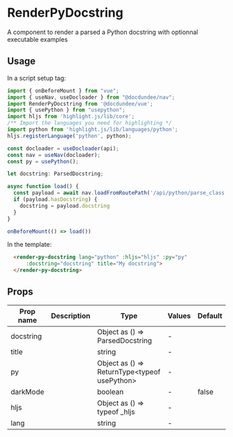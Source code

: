 # RenderPyDocstring

A component to render a parsed a Python docstring with optionnal executable examples

## Usage

In a script setup tag:

```ts
import { onBeforeMount } from "vue";
import { useNav, useDocloader } from "@docdundee/nav";
import RenderPyDocstring from '@docdundee/vue';
import { usePython } from "usepython";
import hljs from 'highlight.js/lib/core';
/** Import the languages you need for highlighting */
import python from 'highlight.js/lib/languages/python';
hljs.registerLanguage('python', python);

const docloader = useDocloader(api);
const nav = useNav(docloader);
const py = usePython();

let docstring: ParsedDocstring;

async function load() {
  const payload = await nav.loadFromRoutePath('/api/python/parse_class');
  if (payload.hasDocstring) {
    docstring = payload.docstring
  }
}

onBeforeMount(() => load())
```

In the template:

```html
  <render-py-docstring lang="python" :hljs="hljs" :py="py"
      :docstring="docstring" title="My docstring">
  </render-py-docstring>
```

## Props

| Prop name | Description | Type                                                  | Values | Default |
| --------- | ----------- | ----------------------------------------------------- | ------ | ------- |
| docstring |             | Object as () =&gt; ParsedDocstring                    | -      |         |
| title     |             | string                                                | -      |         |
| py        |             | Object as () =&gt; ReturnType&lt;typeof usePython&gt; | -      |         |
| darkMode  |             | boolean                                               | -      | false   |
| hljs      |             | Object as () =&gt; typeof \_hljs                      | -      |         |
| lang      |             | string                                                | -      |         |